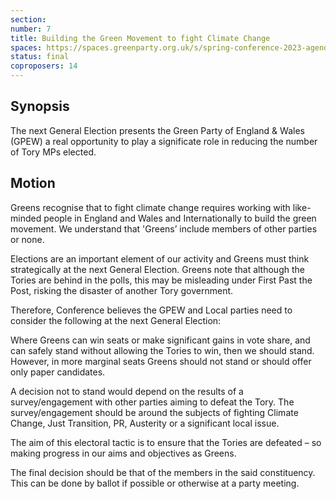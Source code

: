 ```yaml
---
section:
number: 7
title: Building the Green Movement to fight Climate Change
spaces: https://spaces.greenparty.org.uk/s/spring-conference-2023-agenda-forum/?contentId=119553
status: final
coproposers: 14
---
```

## Synopsis
The next General Election presents the Green Party of England & Wales (GPEW) a real opportunity to play a significate role in reducing the number of Tory MPs elected.

## Motion
Greens recognise that to fight climate change requires working with like-minded people in England and Wales and Internationally to build the green movement. We understand that 'Greens’ include members of other parties or none.

Elections are an important element of our activity and Greens must think strategically at the next General Election. Greens note that although the Tories are behind in the polls, this may be misleading under First Past the Post, risking the disaster of another Tory government.

Therefore, Conference believes the GPEW and Local parties need to consider the following at the next General Election:

Where Greens can win seats or make significant gains in vote share, and can safely stand without allowing the Tories to win, then we should stand. However, in more marginal seats Greens should not stand or should offer only paper candidates.

A decision not to stand would depend on the results of a survey/engagement with other parties aiming to defeat the Tory. The survey/engagement should be around the subjects of fighting Climate Change, Just Transition, PR, Austerity or a significant local issue.

The aim of this electoral tactic is to ensure that the Tories are defeated – so making progress in our aims and objectives as Greens.

The final decision should be that of the members in the said constituency. This can be done by ballot if possible or otherwise at a party meeting.
